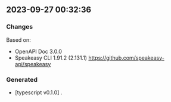

## 2023-09-27 00:32:36
### Changes
Based on:
- OpenAPI Doc 3.0.0 
- Speakeasy CLI 1.91.2 (2.131.1) https://github.com/speakeasy-api/speakeasy
### Generated
- [typescript v0.1.0] .